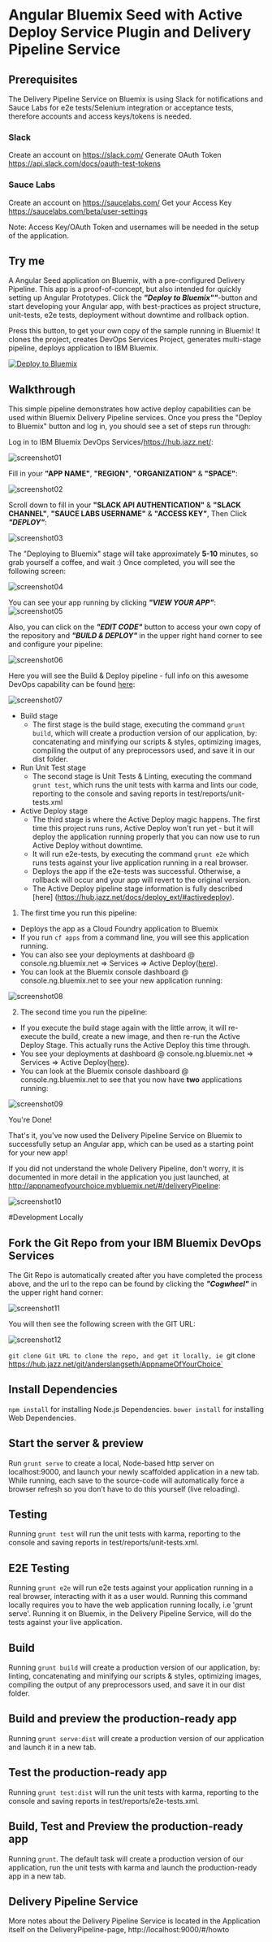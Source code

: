 # Angular Bluemix Seed with Active Deploy Service Plugin and Delivery Pipeline Service

## Prerequisites
The Delivery Pipeline Service on Bluemix is using Slack for notifications and Sauce Labs for e2e tests/Selenium integration or acceptance tests, therefore accounts and access keys/tokens is needed.

### Slack
Create an account on https://slack.com/
Generate OAuth Token https://api.slack.com/docs/oauth-test-tokens

### Sauce Labs
Create an account on https://saucelabs.com/
Get your Access Key https://saucelabs.com/beta/user-settings


Note: Access Key/OAuth Token and usernames will be needed in the setup of the application.

## Try me
A Angular Seed application on Bluemix, with a pre-configured Delivery Pipeline.
This app is a proof-of-concept, but also intended for quickly setting up Angular Prototypes.
Click the ***"Deploy to Bluemix""***-button and start developing your Angular app, with best-practices as project structure, unit-tests, e2e tests, deployment without downtime and rollback option.

Press this button, to get your own copy of the sample running in Bluemix! It clones the project, creates DevOps Services Project, generates multi-stage pipeline, deploys application to IBM Bluemix.

[![Deploy to Bluemix](https://bluemix.net/deploy/button.png)](https://bluemix.net/deploy?repository=https://github.com/langz/AngularBluemixSeed.git)

## Walkthrough
This simple pipeline demonstrates how active deploy capabilities can be used within Bluemix Delivery Pipeline services. Once you press the "Deploy to Bluemix" button and log in, you should see a set of steps run through:

Log in to IBM Bluemix DevOps Services/https://hub.jazz.net/:

![screenshot01](https://github.com/langz/ActiveDeployImages/blob/master/Image_01.png)

Fill in your **"APP NAME"**, **"REGION"**, **"ORGANIZATION"** & **"SPACE"**:

![screenshot02](https://github.com/langz/ActiveDeployImages/blob/master/Image_02.png)

Scroll down to fill in your **"SLACK API AUTHENTICATION"** & **"SLACK CHANNEL"**, **"SAUCE LABS USERNAME"** & **"ACCESS KEY"**, Then Click ***"DEPLOY"***:

![screenshot03](https://github.com/langz/ActiveDeployImages/blob/master/Image_03.png)

The "Deploying to Bluemix" stage will take approximately **5-10** minutes, so grab yourself a coffee, and wait :)
Once completed, you will see the following screen:

![screenshot04](https://github.com/langz/ActiveDeployImages/blob/master/Image_04.png)

You can see your app running by clicking ***"VIEW YOUR APP"***:
![screenshot05](https://github.com/langz/ActiveDeployImages/blob/master/HelloWorld.png)

Also, you can click on the ***"EDIT CODE"*** button to access your own copy of the repository and ***"BUILD & DEPLOY"*** in the upper right hand corner to see and configure your pipeline:

![screenshot06](https://github.com/langz/ActiveDeployImages/blob/master/EditCode.png)

Here you will see the Build & Deploy pipeline - full info on this awesome DevOps capability can be found [here](https://hub.jazz.net/docs/deploy/):

![screenshot07](https://github.com/langz/ActiveDeployImages/blob/master/Image_05.png)

  - Build stage
    - The first stage is the build stage, executing the command  `grunt build`, which will create a production version of our application, by: concatenating and minifying our scripts & styles, optimizing images, compiling the output of any preprocessors used, and save it in our dist folder.
  - Run Unit Test stage
    - The second stage is Unit Tests & Linting, executing the command `grunt test`, which runs the unit tests with karma and lints our code, reporting to the console and saving reports in test/reports/unit-tests.xml
  - Active Deploy stage
    - The third stage is where the Active Deploy magic happens. The first time this project runs runs, Active Deploy won't run yet - but it will deploy the application running properly that you can now use to run Active Deploy without downtime.
    - It will run e2e-tests, by executing the command `grunt e2e` which runs tests against your live application running in a real browser.
    - Deploys the app if the e2e-tests was successful. Otherwise, a rollback will occur and your app will revert to the original version.
    - The Active Deploy pipeline stage information is fully described [here] (https://hub.jazz.net/docs/deploy_ext/#activedeploy).

1. The first time you run this pipeline:
  - Deploys the app as a Cloud Foundry application to Bluemix
  - If you run `cf apps` from a command line, you will see this application running.
  - You can also see your deployments at dashboard @ console.ng.bluemix.net => Services => Active Deploy([here](https://activedeploy.ng.bluemix.net/deployments)).
  - You can look at the Bluemix console dashboard @ console.ng.bluemix.net to see your new application running:

![screenshot08](https://github.com/langz/ActiveDeployImages/blob/master/Image_06.png)


2. The second time you run the pipeline:
  - If you execute the build stage again with the little arrow, it will re-execute the build, create a new image, and then re-run the Active Deploy Stage. This actually runs the Active Deploy this time through.
  - You see your deployments at dashboard @ console.ng.bluemix.net => Services => Active Deploy([here](https://activedeploy.ng.bluemix.net/deployments)).
  - You can look at the Bluemix console dashboard @ console.ng.bluemix.net to see that you now have **two** applications running:

![screenshot09](https://github.com/langz/ActiveDeployImages/blob/master/Image_07.png)


You're Done!

That's it, you've now used the Delivery Pipeline Service on Bluemix to successfully setup an Angular app, which can be used as a starting point for your new app!

If you did not understand the whole Delivery Pipeline, don't worry, it is documented in more detail in the application you just launched, at http://appnameofyourchoice.mybluemix.net/#/deliveryPipeline:

![screenshot10](https://github.com/langz/ActiveDeployImages/blob/master/Image_08.png)

#Development Locally
## Fork the Git Repo from your IBM Bluemix DevOps Services
The Git Repo is automatically created after you have completed the process above, and the url to the repo can be found by clicking the ***"Cogwheel"*** in the upper right hand corner:

![screenshot11](https://github.com/langz/ActiveDeployImages/blob/master/EditCode.png)

You will then see the following screen with the GIT URL:

![screenshot12](https://github.com/langz/ActiveDeployImages/blob/master/Settings.png)

`git clone Git URL to clone the repo, and get it locally,
ie `git clone https://hub.jazz.net/git/anderslangseth/AppnameOfYourChoice`

## Install Dependencies
`npm install` for installing Node.js Dependencies.
`bower install` for installing Web Dependencies.

## Start the server & preview
Run `grunt serve` to create a local, Node-based http server on localhost:9000, and launch your newly scaffolded application in a new tab.
While running, each save to the source-code will automatically force a browser refresh so you don’t have to do this yourself (live reloading).

## Testing
Running `grunt test` will run the unit tests with karma, reporting to the console and saving reports in test/reports/unit-tests.xml.

## E2E Testing
Running `grunt e2e` will run e2e tests against your application running in a real browser, interacting with it as a user would.
Running this command locally requires you to have the web application running locally, i.e 'grunt serve'.
Running it on Bluemix, in the Delivery Pipeline Service, will do the tests against your live application.

## Build
Running `grunt build` will create a production version of our application, by: linting, concatenating and minifying our scripts & styles, optimizing images, compiling the output of any preprocessors used, and save it in our dist folder.

## Build and preview the production-ready app
Running `grunt serve:dist` will create a production version of our application and launch it in a new tab.

## Test the production-ready app
Running `grunt test:dist` will run the unit tests with karma, reporting to the console and saving reports in test/reports/e2e-tests.xml.

## Build, Test and Preview the production-ready app
Running `grunt`. The default task will create a production version of our application, run the unit tests with karma and launch the production-ready app in a new tab.

## Delivery Pipeline Service
More notes about the Delivery Pipeline Service is located in the Application itself on the DeliveryPipeline-page, http://localhost:9000/#/howto

